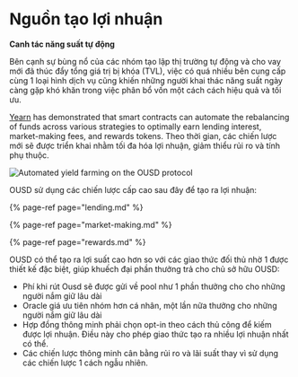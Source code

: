# Nguồn tạo lợi nhuận

**Canh tác năng suất tự động**

Bên cạnh sự bùng nổ của các nhóm tạo lập thị trường tự động và cho vay mới đã thúc đẩy tổng giá trị bị khóa (TVL), việc có quá nhiều bên cung cấp cùng 1 loại hình dịch vụ cũng khiến những người khai thác năng suất ngày càng gặp khó khăn trong việc phân bổ vốn một cách cách hiệu quả và tối ưu.

[Yearn](https://yearn.finance/) has demonstrated that smart contracts can automate the rebalancing of funds across various strategies to optimally earn lending interest, market-making fees, and rewards tokens. Theo thời gian, các chiến lược mới sẽ được triển khai nhằm tối đa hóa lợi nhuận, giảm thiểu rủi ro và tính phụ thuộc.

![Automated yield farming on the OUSD protocol](../../.gitbook/assets/ousd_earnings_graphic.png)

OUSD sử dụng các chiến lược cấp cao sau đây để tạo ra lợi nhuận:

{% page-ref page="lending.md" %}

{% page-ref page="market-making.md" %}

{% page-ref page="rewards.md" %}

OUSD có thể tạo ra lợi suất cao hơn so với các giao thức đối thủ nhờ 1 được thiết kế đặc biệt, giúp khuếch đại phần thưởng trả cho chủ sở hữu OUSD:

* Phí khi rút Ousd sẽ được gửi về pool như 1 phần thưởng cho cho những người nắm giữ lâu dài
* Oracle giá ưu tiên nhóm hơn cá nhân, một lần nữa thưởng cho những người nắm giữ lâu dài
* Hợp đồng thông minh phải chọn opt-in theo cách thủ công để kiếm được lợi nhuận. Điều này cho phép giao thức tạo ra nhiều lợi nhuận nhất có thể.
* Các chiến lược thông minh cân bằng rủi ro và lãi suất thay vì sử dụng các chiến lược 1 cách ngẫu nhiên.


